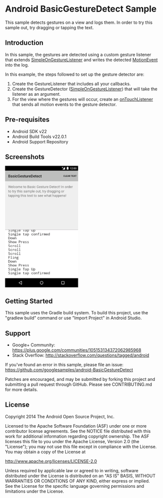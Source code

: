 Android BasicGestureDetect Sample
===================================

This sample detects gestures on a view and logs them. In order to try this
sample out, try dragging or tapping the text.

Introduction
------------

In this sample, the gestures are detected using a custom gesture listener that extends
[SimpleOnGestureListener][1] and writes the detected [MotionEvent][2] into the log.

In this example, the steps followed to set up the gesture detector are:
1. Create the GestureListener that includes all your callbacks.
2. Create the GestureDetector ([SimpleOnGestureListener][1]) that will take the listener as an argument.
3. For the view where the gestures will occur, create an [onTouchListener][3]
that sends all motion events to the gesture detector.

[1]: http://developer.android.com/reference/android/view/GestureDetector.SimpleOnGestureListener.html
[2]: http://developer.android.com/reference/android/view/MotionEvent.html
[3]: http://developer.android.com/reference/android/view/View.OnTouchListener.html

Pre-requisites
--------------

- Android SDK v22
- Android Build Tools v22.0.1
- Android Support Repository

Screenshots
-------------

<img src="screenshots/1-main.png" height="400" alt="Screenshot"/> 

Getting Started
---------------

This sample uses the Gradle build system. To build this project, use the
"gradlew build" command or use "Import Project" in Android Studio.

Support
-------

- Google+ Community: https://plus.google.com/communities/105153134372062985968
- Stack Overflow: http://stackoverflow.com/questions/tagged/android

If you've found an error in this sample, please file an issue:
https://github.com/googlesamples/android-BasicGestureDetect

Patches are encouraged, and may be submitted by forking this project and
submitting a pull request through GitHub. Please see CONTRIBUTING.md for more details.

License
-------

Copyright 2014 The Android Open Source Project, Inc.

Licensed to the Apache Software Foundation (ASF) under one or more contributor
license agreements.  See the NOTICE file distributed with this work for
additional information regarding copyright ownership.  The ASF licenses this
file to you under the Apache License, Version 2.0 (the "License"); you may not
use this file except in compliance with the License.  You may obtain a copy of
the License at

http://www.apache.org/licenses/LICENSE-2.0

Unless required by applicable law or agreed to in writing, software
distributed under the License is distributed on an "AS IS" BASIS, WITHOUT
WARRANTIES OR CONDITIONS OF ANY KIND, either express or implied.  See the
License for the specific language governing permissions and limitations under
the License.
